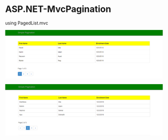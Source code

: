 # ASP.NET-MvcPagination
using PagedList.mvc

![alt text](https://github.com/tanvirstreame/ASP.NET-MvcPagination/blob/master/SnapShot/Capture.PNG)

![alt text](https://github.com/tanvirstreame/ASP.NET-MvcPagination/blob/master/SnapShot/Capture1.PNG)


